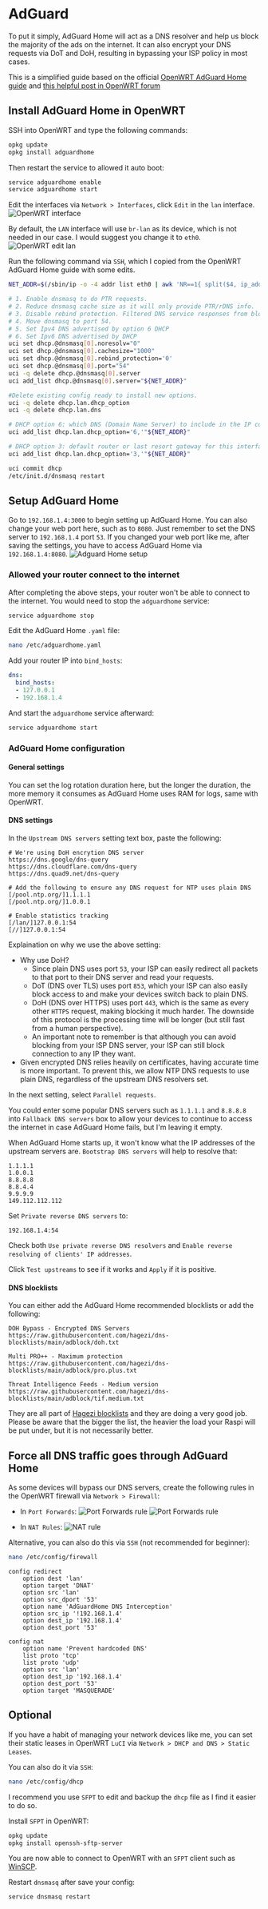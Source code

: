 # AdGuard

To put it simply, AdGuard Home will act as a DNS resolver and help us block the majority of the ads on the internet. It can also encrypt your DNS requests via DoT and DoH, resulting in bypassing your ISP policy in most cases.

This is a simplified guide based on the official [OpenWRT AdGuard Home guide](https://openwrt.org/docs/guide-user/services/dns/adguard-home) and [this helpful post in OpenWRT forum](https://forum.openwrt.org/t/how-to-updated-2021-installing-adguardhome-on-openwrt-manual-and-opkg-method/113904/685)

## Install AdGuard Home in OpenWRT

SSH into OpenWRT and type the following commands:
```sh
opkg update
opkg install adguardhome
```

Then restart the service to allowed it auto boot:
```sh
service adguardhome enable
service adguardhome start
```

Edit the interfaces via `Network > Interfaces`, click `Edit` in the `lan` interface.
![OpenWRT interface](./assets/adguard-home/1.png)

By default, the `LAN` interface will use `br-lan` as its device, which is not needed in our case. I would suggest you change it to `eth0`.
![OpenWRT edit lan](./assets/adguard-home/2.png)

Run the following command via `SSH`, which I copied from the OpenWRT AdGuard Home guide with some edits.
```sh
NET_ADDR=$(/sbin/ip -o -4 addr list eth0 | awk 'NR==1{ split($4, ip_addr, "/"); print ip_addr[1] }')

# 1. Enable dnsmasq to do PTR requests.
# 2. Reduce dnsmasq cache size as it will only provide PTR/rDNS info.
# 3. Disable rebind protection. Filtered DNS service responses from blocked domains are 0.0.0.0 which causes dnsmasq to fill the system log with possible DNS-rebind attack detected messages.
# 4. Move dnsmasq to port 54.
# 5. Set Ipv4 DNS advertised by option 6 DHCP
# 6. Set Ipv6 DNS advertised by DHCP
uci set dhcp.@dnsmasq[0].noresolv="0"
uci set dhcp.@dnsmasq[0].cachesize="1000"
uci set dhcp.@dnsmasq[0].rebind_protection='0'
uci set dhcp.@dnsmasq[0].port="54"
uci -q delete dhcp.@dnsmasq[0].server
uci add_list dhcp.@dnsmasq[0].server="${NET_ADDR}"

#Delete existing config ready to install new options.
uci -q delete dhcp.lan.dhcp_option
uci -q delete dhcp.lan.dns

# DHCP option 6: which DNS (Domain Name Server) to include in the IP configuration for name resolution
uci add_list dhcp.lan.dhcp_option='6,'"${NET_ADDR}"

# DHCP option 3: default router or last resort gateway for this interface
uci add_list dhcp.lan.dhcp_option='3,'"${NET_ADDR}"

uci commit dhcp
/etc/init.d/dnsmasq restart
```

## Setup AdGuard Home

Go to `192.168.1.4:3000` to begin setting up AdGuard Home. You can also change your web port here, such as to `8080`. Just remember to set the DNS server to `192.168.1.4` port `53`. If you changed your web port like me, after saving the settings, you have to access AdGuard Home via `192.168.1.4:8080`.
![Adguard Home setup](./assets/adguard-home/6.png)

### Allowed your router connect to the internet

After completing the above steps, your router won't be able to connect to the internet. You would need to stop the `adguardhome` service:
```sh
service adguardhome stop
```

Edit the AdGuard Home `.yaml` file:
```sh
nano /etc/adguardhome.yaml
```

Add your router IP into `bind_hosts`:
```yml
dns:
  bind_hosts:
  - 127.0.0.1
  - 192.168.1.4
```

And start the `adguardhome` service afterward:
```sh
service adguardhome start
```

### AdGuard Home configuration

#### General settings

You can set the log rotation duration here, but the longer the duration, the more memory it consumes as AdGuard Home uses RAM for logs, same with OpenWRT.

#### DNS settings
In the `Upstream DNS servers` setting text box, paste the following:
```
# We're using DoH encrytion DNS server
https://dns.google/dns-query
https://dns.cloudflare.com/dns-query
https://dns.quad9.net/dns-query

# Add the following to ensure any DNS request for NTP uses plain DNS
[/pool.ntp.org/]1.1.1.1
[/pool.ntp.org/]1.0.0.1

# Enable statistics tracking
[/lan/]127.0.0.1:54
[//]127.0.0.1:54
```

Explaination on why we use the above setting:
- Why use DoH?
	- Since plain DNS uses port `53`, your ISP can easily redirect all packets to that port to their DNS server and read your requests.
	- DoT (DNS over TLS) uses port `853`, which your ISP can also easily block access to and make your devices switch back to plain DNS.
	- DoH (DNS over HTTPS) uses port `443`, which is the same as every other `HTTPS` request, making blocking it much harder. The downside of this protocol is the processing time will be longer (but still fast from a human perspective).
	- An important note to remember is that although you can avoid blocking from your ISP DNS server, your ISP can still block connection to any IP they want.
- Given encrypted DNS relies heavily on certificates, having accurate time is more important. To prevent this, we allow NTP DNS requests to use plain DNS, regardless of the upstream DNS resolvers set.

In the next setting, select `Parallel requests`.

You could enter some popular DNS servers such as `1.1.1.1` and `8.8.8.8` into `Fallback DNS servers` box to allow your devices to continue to access the internet in case AdGuard Home fails, but I'm leaving it empty.

When AdGuard Home starts up, it won't know what the IP addresses of the upstream servers are. `Bootstrap DNS servers` will help to resolve that:
```
1.1.1.1
1.0.0.1
8.8.8.8
8.8.4.4
9.9.9.9
149.112.112.112
```

Set `Private reverse DNS servers` to:
```
192.168.1.4:54
```

Check both `Use private reverse DNS resolvers` and `Enable reverse resolving of clients' IP addresses`.

Click `Test upstreams` to see if it works and `Apply` if it is positive.

#### DNS blocklists

You can either add the AdGuard Home recommended blocklists or add the following:
```
DOH Bypass - Encrypted DNS Servers
https://raw.githubusercontent.com/hagezi/dns-blocklists/main/adblock/doh.txt

Multi PRO++ - Maximum protection
https://raw.githubusercontent.com/hagezi/dns-blocklists/main/adblock/pro.plus.txt

Threat Intelligence Feeds - Medium version
https://raw.githubusercontent.com/hagezi/dns-blocklists/main/adblock/tif.medium.txt
```

They are all part of [Hagezi blocklists](https://github.com/hagezi/dns-blocklists) and they are doing a very good job. Please be aware that the bigger the list, the heavier the load your Raspi will be put under, but it is not necessarily better.

## Force all DNS traffic goes through AdGuard Home

As some devices will bypass our DNS servers, create the following rules in the OpenWRT firewall via `Network > Firewall`:

- In `Port Forwards`:
![Port Forwards rule](./assets/adguard-home/3.png)
![Port Forwards rule](./assets/adguard-home/4.png)

- In `NAT Rules`:
![NAT rule](./assets/adguard-home/5.png)

Alternative, you can also do this via `SSH` (not recommended for beginner):
```sh
nano /etc/config/firewall
```

```ssh-config
config redirect
	option dest 'lan'
	option target 'DNAT'
	option src 'lan'
	option src_dport '53'
	option name 'AdGuardHome DNS Interception'
	option src_ip '!192.168.1.4'
	option dest_ip '192.168.1.4'
	option dest_port '53'

config nat
	option name 'Prevent hardcoded DNS'
	list proto 'tcp'
	list proto 'udp'
	option src 'lan'
	option dest_ip '192.168.1.4'
	option dest_port '53'
	option target 'MASQUERADE'
```

## Optional

If you have a habit of managing your network devices like me, you can set their static leases in OpenWRT `LuCI` via `Network > DHCP and DNS > Static Leases`.

You can also do it via `SSH`:
```sh
nano /etc/config/dhcp
```

I recommend you use `SFPT` to edit and backup the `dhcp` file as I find it easier to do so.

Install `SFPT` in OpenWRT:
```sh
opkg update
opkg install openssh-sftp-server
```

You are now able to connect to OpenWRT with an `SFPT` client such as [WinSCP](https://winscp.net/eng/download.php).

Restart `dnsmasq` after save your config:
```sh
service dnsmasq restart
```